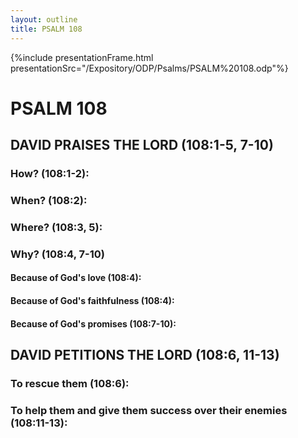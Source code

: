 ```yaml
---
layout: outline
title: PSALM 108
---
```

{%include presentationFrame.html presentationSrc="/Expository/ODP/Psalms/PSALM%20108.odp"%}

# PSALM 108 
## DAVID PRAISES THE LORD (108:1-5, 7-10) 
###  How? (108:1-2): 
###  When? (108:2): 
###  Where? (108:3, 5): 
###  Why? (108:4, 7-10) 
####  Because of God\'s love (108:4): 
####  Because of God\'s faithfulness (108:4): 
####  Because of God\'s promises (108:7-10): 
## DAVID PETITIONS THE LORD (108:6, 11-13) 
###  To rescue them (108:6): 
###  To help them and give them success over their enemies (108:11-13): 
